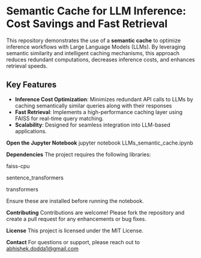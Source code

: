 # Semantic Cache for LLM Inference: Cost Savings and Fast Retrieval

This repository demonstrates the use of a **semantic cache** to optimize inference workflows with Large Language Models (LLMs). By leveraging semantic similarity and intelligent caching mechanisms, this approach reduces redundant computations, decreases inference costs, and enhances retrieval speeds.

## Key Features

- **Inference Cost Optimization**: Minimizes redundant API calls to LLMs by caching semantically similar queries along with their responses
- **Fast Retrieval**: Implements a high-performance caching layer using FAISS for real-time query matching.
- **Scalability**: Designed for seamless integration into LLM-based applications.

**Open the Jupyter Notebook**
jupyter notebook LLMs_semantic_cache.ipynb

**Dependencies**
The project requires the following libraries:

faiss-cpu

sentence_transformers

transformers

Ensure these are installed before running the notebook.

**Contributing**
Contributions are welcome! Please fork the repository and create a pull request for any enhancements or bug fixes.

**License**
This project is licensed under the MIT License.

**Contact**
For questions or support, please reach out to abhishek.dodda1@gmail.com
